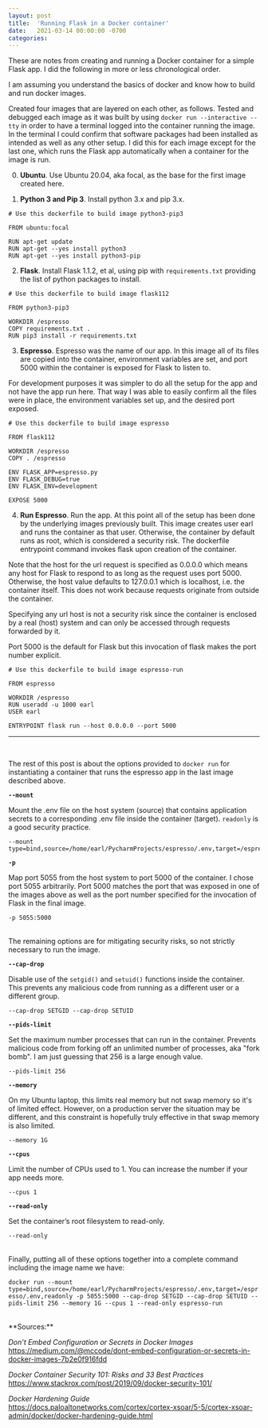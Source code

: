 ```yaml
---
layout: post
title:  'Running Flask in a Docker container'
date:   2021-03-14 00:00:00 -0700
categories: 
---
```

These are notes from creating and running a Docker container for a simple Flask app. I did
the following in more or less chronological order.

I am assuming you understand the basics of docker and know how to build and run docker images.

Created four images that are layered on each other, as follows. Tested and debugged
each image as it was built by using  `docker run --interactive --tty` in order to have a
terminal 
logged into the container running the image. In the terminal I could confirm that software
packages had been installed as intended as well as any other setup. I did this for each image
except for the last one, which runs the Flask app automatically when a container for the
image is run.

0) **Ubuntu**. Use Ubuntu 20.04, aka focal, as the base for the first image created here.

1) **Python 3 and Pip 3**. Install python 3.x and pip 3.x.

~~~~~
# Use this dockerfile to build image python3-pip3

FROM ubuntu:focal

RUN apt-get update
RUN apt-get --yes install python3
RUN apt-get --yes install python3-pip
~~~~~

2)  **Flask**. Install Flask 1.1.2, et al, using pip with `requirements.txt` providing the
list of python packages to install.

~~~~~
# Use this dockerfile to build image flask112

FROM python3-pip3

WORKDIR /espresso
COPY requirements.txt .
RUN pip3 install -r requirements.txt
~~~~~

3)  **Espresso**. Espresso was the name of our app. In this image all of its files are
copied into the container, environment variables are set, and port 5000 within the container
is exposed for Flask to listen to.

For development purposes it was simpler to do all the setup for the app and not have the app
run here. That way I was able to easily confirm all the files were in place, the environment
variables set up, and the desired port exposed.

~~~~~
# Use this dockerfile to build image espresso

FROM flask112

WORKDIR /espresso
COPY . /espresso

ENV FLASK_APP=espresso.py
ENV FLASK_DEBUG=true
ENV FLASK_ENV=development

EXPOSE 5000
~~~~~

4)  **Run Espresso**. Run the app. At this point all of the setup has been done by the
underlying images previously built. This image creates user earl and runs the container
as that user. Otherwise, the container by default runs as root, which is considered a
security risk. The dockerfile entrypoint command invokes flask upon creation of the container.

Note that the host for the url request is specified as 0.0.0.0 which means any host for
Flask to respond to as long as the request uses port 5000. Otherwise, the host value
defaults to 127.0.0.1 which is localhost, i.e. the container itself. This does not work
because requests originate from outside the container.

Specifying any url host is not a security risk since the container is enclosed by a real
(host) system and can only be accessed through requests forwarded by it.

Port 5000 is the default for Flask but this invocation of flask makes the port number
explicit.

~~~~~
# Use this dockerfile to build image espresso-run

FROM espresso

WORKDIR /espresso
RUN useradd -u 1000 earl
USER earl

ENTRYPOINT flask run --host 0.0.0.0 --port 5000
~~~~~

<hr /><br />

The rest of this post is about the options provided to `docker run` for instantiating
a container that runs the espresso app in the last image described above.

**`--mount`**

Mount the .env file on the host system (source) that contains application secrets to a
corresponding .env file inside the container (target). `readonly` is a good security
practice.

~~~~~
--mount type=bind,source=/home/earl/PycharmProjects/espresso/.env,target=/espresso/.env,readonly
~~~~~

**`-p`**

Map port 5055 from the host system to port 5000 of the container. I chose port 5055
arbitrarily. Port 5000 matches the port that was exposed in one of the images above as well
as the port number specified for the invocation of Flask in the final image.

~~~~~
-p 5055:5000
~~~~~
<br />
The remaining options are for mitigating security risks, so not strictly necessary to run
the image.

**`--cap-drop`**

Disable use of the `setgid()` and `setuid()` functions inside the container. This
prevents any malicious code from running as a different user or a different group.

~~~~~
--cap-drop SETGID --cap-drop SETUID
~~~~~

**`--pids-limit`**

Set the maximum number processes that can run in the container. Prevents malicious code from
forking off an unlimited number of processes, aka "fork bomb". I am just guessing that 256 is
a large enough value.

~~~~~
--pids-limit 256
~~~~~

**`--memory`**

On my Ubuntu laptop, this limits real memory but not swap memory so it's of limited effect.
However, on a production server the situation may be different, and this constraint is
hopefully truly effective in that swap memory is also limited.

~~~~~
--memory 1G
~~~~~

**`--cpus`**

Limit the number of CPUs used to 1. You can increase the number if your app needs more.

~~~~~
--cpus 1
~~~~~

**`--read-only`**

Set the container’s root filesystem to read-only.

~~~~~
--read-only
~~~~~
<br />
Finally, putting all of these options together into a complete command including the image
name we have:

`docker run --mount type=bind,source=/home/earl/PycharmProjects/espresso/.env,target=/espresso/.env,readonly -p 5055:5000 --cap-drop SETGID --cap-drop SETUID --pids-limit 256 --memory 1G --cpus 1 --read-only espresso-run`

<br />
**Sources:**

<em>Don’t Embed Configuration or Secrets in Docker Images</em>  
<https://medium.com/@mccode/dont-embed-configuration-or-secrets-in-docker-images-7b2e0f916fdd>

<em>Docker Container Security 101: Risks and 33 Best Practices</em>  
<https://www.stackrox.com/post/2019/09/docker-security-101/>

<em>Docker Hardening Guide</em>  
<https://docs.paloaltonetworks.com/cortex/cortex-xsoar/5-5/cortex-xsoar-admin/docker/docker-hardening-guide.html>
